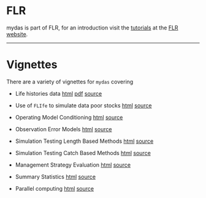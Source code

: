 # FLR

mydas is part of FLR, for an introduction visit the [tutorials](http://www.flr-project.org/#tutorials) at the [FLR website](http://flr-project.org).

---------------


# Vignettes

There are a variety of vignettes for `mydas` covering


- Life histories data [html](https://drive.google.com/open?id=1WfthxhdBgZfPg_lrUkpKzwRQHe61RBgK/mydas-data.html) [pdf](https://drive.google.com/open?id=1WfthxhdBgZfPg_lrUkpKzwRQHe61RBgK/mydas-data.pdf) [source]()

- Use of `FLIfe` to simulate data poor stocks [html](http://www.flr-project.org/doc/Using_information_on_life_history_relationships.html) [source](https://github.com/flr/doc/blob/master/Life_history_relationships.Rmd)

- Operating Model Conditioning [html](https://drive.google.com/open?id=1WfthxhdBgZfPg_lrUkpKzwRQHe61RBgK/mydas-.html) [source](mydas-.Rmd)

- Observation Error Models  [html](https://drive.google.com/open?id=1WfthxhdBgZfPg_lrUkpKzwRQHe61RBgK/mydas-.html)  [source](mydas-.Rmd)

- Simulation Testing Length Based Methods [html](https://drive.google.com/open?id=1WfthxhdBgZfPg_lrUkpKzwRQHe61RBgK/mydas-.html) [source](mydas-.Rmd)

- Simulation Testing Catch Based Methods [html](https://drive.google.com/open?id=1WfthxhdBgZfPg_lrUkpKzwRQHe61RBgK/mydas-.html) [source](mydas-.Rmd)

- Management Strategy Evaluation [html](https://drive.google.com/open?id=1WfthxhdBgZfPg_lrUkpKzwRQHe61RBgK/mydas-.html) [source](mydas-.Rmd)

- Summary Statistics  [html](https://drive.google.com/open?id=1WfthxhdBgZfPg_lrUkpKzwRQHe61RBgK/mydas-.html) [source](mydas-.Rmd)

- Parallel computing  [html](https://drive.google.com/open?id=1WfthxhdBgZfPg_lrUkpKzwRQHe61RBgK/mydas-.html)  [source](mydas-.Rmd)
